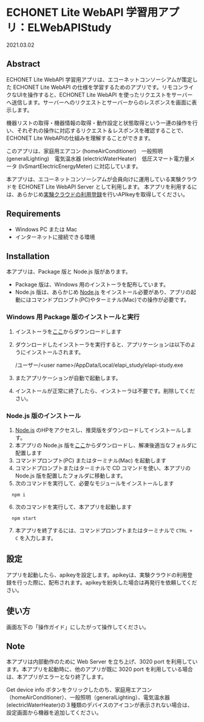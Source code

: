 # ECHONET Lite WebAPI 学習用アプリ：ELWebAPIStudy

2021.03.02

## Abstract

ECHONET Lite WebAPI 学習用アプリは、エコーネットコンソーシアムが策定した ECHONET Lite WebAPI の仕様を学習するためのアプリです。リモコンライクなUIを操作すると、ECHONET Lite WebAPI を使ったリクエストをサーバーへ送信します。サーバーへのリクエストとサーバーからのレスポンスを画面に表示します。

機器リストの取得・機器情報の取得・動作設定と状態取得という一連の操作を行い、それぞれの操作に対応するリクエスト＆レスポンスを確認することで、ECHONET Lite WebAPIの仕組みを理解することができます。

このアプリは、家庭用エアコン (homeAirConditioner)　一般照明 (generalLighting)　電気温水器 (electricWaterHeater)　低圧スマート電力量メータ (lvSmartElectricEnergyMeter) に対応しています。

本アプリは、エコーネットコンソーシアムが会員向けに運用している実験クラウドを ECHONET Lite WebAPI Server として利用します。
本アプリを利用するには、あらかじめ[実験クラウドの利用登録](https://echonet.jp/echonet-lite-web-api-info/)を行いAPIkeyを取得してください。

## Requirements

- Windows PC または Mac
- インターネットに接続できる環境

## Installation

本アプリは、Package 版と Node.js 版があります。

- Package 版は、Windows 用のインストーラを配布しています。
- Node.js 版は、あらかじめ [Node.js](https://nodejs.org/ja/) をインストール必要があり、アプリの起動にはコマンドプロンプト(PC)やターミナル(Mac)での操作が必要です。

### Windows 用 Package 版のインストールと実行

1. インストーラを[ここ](http://sh-center.org/120620/downloads/elapistudy010Setup.exe)からダウンロードします
2. ダウンロードしたインストーラを実行すると、アプリケーションは以下のようにインストールされます。

    /ユーザー/\<user name>/AppData/Local/elapi_study/elapi-study.exe
3. またアプリケーションが自動で起動します。
4. インストールが正常に終了したら、インストーラは不要です。削除してください。

### Node.js 版のインストール

1. [Node.js](https://nodejs.org/ja/) のHPをアクセスし、推奨版をダウンロードしてインストールします。
2. 本アプリの Node.js 版を[ここ](https://github.com/KAIT-HEMS/ELWebAPIStudy)からダウンロードし、解凍後適当なフォルダに配置します
3. コマンドプロンプト(PC) またはターミナル(Mac) を起動します
4. コマンドプロンプトまたはターミナルで CD コマンドを使い、本アプリの Node.js 版を配置したフォルダに移動します。
5. 次のコマンドを実行して、必要なモジュールをインストールします

```
  npm i
```

6. 次のコマンドを実行して、本アプリを起動します

```
  npm start
```

7. 本アプリを終了するには、コマンドプロンプトまたはターミナルで ```CTRL + C``` を入力します。

## 設定

アプリを起動したら、apikeyを設定します。apikeyは、実験クラウドの利用登録を行った際に、配布されます。apikeyを紛失した場合は再発行を依頼してください。

## 使い方

画面左下の「操作ガイド」にしたがって操作してください。

## Note

本アプリは内部動作のために Web Server を立ち上げ、3020 port を利用しています。本アプリを起動時に、他のアプリが既に 3020 port を利用している場合は、本アプリがエラーとなり終了します。

Get device info ボタンをクリックしたのち、家庭用エアコン（homeAirConditioner）、一般照明（generalLighting）、電気温水器(electricWaterHeater)の３種類のデバイスのアイコンが表示されない場合は、 設定画面から機器を追加してください。
